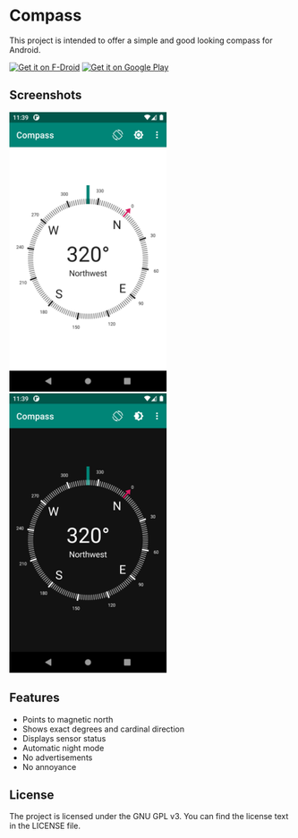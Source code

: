 # Compass

This project is intended to offer a simple and good looking compass for Android.

[<img src="https://fdroid.gitlab.io/artwork/badge/get-it-on.png"
     alt="Get it on F-Droid"
     height="80">](https://f-droid.org/packages/com.bobek.compass/)
[<img src="https://play.google.com/intl/en_us/badges/images/generic/en-play-badge.png"
     alt="Get it on Google Play"
     height="80">](https://play.google.com/store/apps/details?id=com.bobek.compass)

## Screenshots

<img src="fastlane/metadata/android/en-US/images/phoneScreenshots/1.png" alt="Screenshot Night" height="500"/>
<img src="fastlane/metadata/android/en-US/images/phoneScreenshots/2.png" alt="Screenshot Day" height="500"/>

## Features

* Points to magnetic north
* Shows exact degrees and cardinal direction
* Displays sensor status
* Automatic night mode
* No advertisements
* No annoyance

## License

The project is licensed under the GNU GPL v3.
You can find the license text in the LICENSE file.

